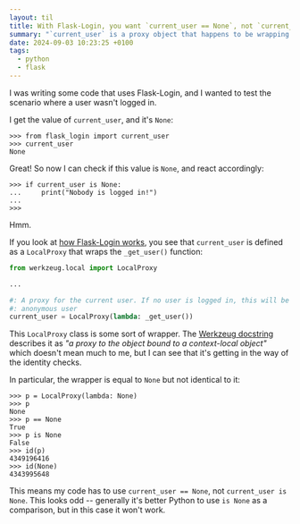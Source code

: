 ```yaml
---
layout: til
title: With Flask-Login, you want `current_user == None`, not `current_user is None`
summary: "`current_user` is a proxy object that happens to be wrapping `None`, but isn't actually `None`."
date: 2024-09-03 10:23:25 +0100
tags:
  - python
  - flask
---
```

I was writing some code that uses Flask-Login, and I wanted to test the scenario where a user wasn't logged in.

I get the value of `current_user`, and it's `None`:

```pycon
>>> from flask_login import current_user
>>> current_user
None
```

Great!
So now I can check if this value is `None`, and react accordingly:

```pycon
>>> if current_user is None:
...     print("Nobody is logged in!")
...
>>>
```

Hmm.

If you look at [how Flask-Login works](https://github.com/maxcountryman/flask-login/blob/2ad14589b1022462db298133063b291459b71782/src/flask_login/utils.py#L23-L25), you see that `current_user` is defined as a `LocalProxy` that wraps the `_get_user()` function:

```python
from werkzeug.local import LocalProxy

...

#: A proxy for the current user. If no user is logged in, this will be an
#: anonymous user
current_user = LocalProxy(lambda: _get_user())
```

This `LocalProxy` class is some sort of wrapper.
The [Werkzeug docstring](https://github.com/pallets/werkzeug/blob/5add63c955131fd73531d7369f16b2f1b4e342d4/src/werkzeug/local.py#L389C8-L389C61) describes it as *"a proxy to the object bound to a context-local object"* which doesn't mean much to me, but I can see that it's getting in the way of the identity checks.

In particular, the wrapper is equal to `None` but not identical to it:

```pycon
>>> p = LocalProxy(lambda: None)
>>> p
None
>>> p == None
True
>>> p is None
False
>>> id(p)
4349196416
>>> id(None)
4343995648
```

This means my code has to use `current_user == None`, not `current_user is None`.
This looks odd -- generally it's better Python to use `is None` as a comparison, but in this case it won't work.
